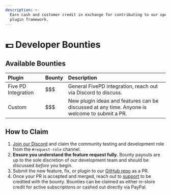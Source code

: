 ```yaml
---
description: >-
  Earn cash and customer credit in exchange for contributing to our open-source
  plugin framework.
---
```


# 💵 Developer Bounties

## Available Bounties

| Plugin | Bounty | Description |
| :--- | :--- | :--- |
| Five PD Integration | $$$ | General FivePD integration, reach out via Discord to discuss. |
| Custom | $$$ | New plugin ideas and features can be discussed at any time. Anyone is welcome to submit a PR. |

## How to Claim

1. [Join our Discord](https://discord.sonorancad.com) and claim the community testing and development role from the `#request-role` channel.
2. **Ensure you understand the feature request fully.** Bounty payouts are up to the sole discretion of our development team and should be discussed _before_ you begin.
3. Submit the new feature, fix, or plugin to our [GitHub repo](https://github.com/Sonoran-Software/SonoranCADLuaIntegration) as a PR.
4. Once your PR is accepted and merged, reach out to [support](https://support.sonoransoftware.com) to be credited with the bounty. Bounties can be claimed as either in-store credit for active subscriptions or cashed out directly via PayPal.



